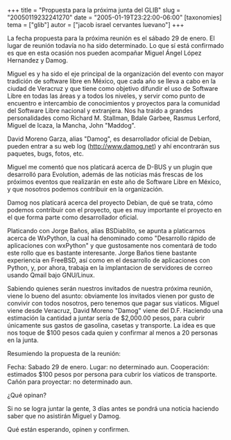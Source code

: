 +++
title = "Propuesta para la próxima junta del GLIB"
slug = "20050119232241270"
date = "2005-01-19T23:22:00-06:00"
[taxonomies]
tema = ["glib"]
autor = ["jacob israel cervantes luevano"]
+++

La fecha propuesta para la próxima reunión es el sábado 29 de enero. El
lugar de reunión todavía no ha sido determinado. Lo que sí está
confirmado es que en esta ocasión nos pueden acompañar Miguel Ángel
López Hernandez y Damog.

<!-- more -->
Miguel es y ha sido el eje principal de la organización del evento con
mayor tradición de software libre en México, que cada año se lleva a
cabo en la ciudad de Veracruz y que tiene como objetivo difundir el uso
de Software Libre en todas las áreas y a todos los niveles, y servir
como punto de encuentro e intercambio de conocimientos y proyectos para
la comunidad del Software Libre nacional y extranjera. Nos ha traído a
grandes personalidades como Richard M. Stallman, Bdale Garbee, Rasmus
Lerford, Miguel de Icaza, la Mancha, John &quot;Maddog&quot;.

David Moreno Garza, alias &quot;Damog&quot;, es desarrollador oficial de
Debian, pueden entrar a su web log (<http://www.damog.net>) y ahí
encontrarán sus paquetes, bugs, fotos, etc.

Miguel me comentó que nos platicará acerca de D-BUS y un plugin que
desarrolló para Evolution, además de las noticias más frescas de los
próximos eventos que realizarán en este año de Software Libre en México,
y que nosotros podemos contribuir en la organización.

Damog nos platicará acerca del proyecto Debian, de qué se trata, cómo
podemos contribuir con el proyecto, que es muy importante el proyecto en
el que forma parte como desarrollador oficial.

Platicando con Jorge Baños, alias BSDiablito, se apunta a platicarnos
acerca de WxPython, la cual ha denominado como &quot;Desarrollo rápido
de aplicaciones con wxPython&quot; y que gustosamente nos comentará de
todo este rollo que es bastante interesante. Jorge Baños tiene bastante
experiencia en FreeBSD, así como en el desarrollo de aplicaciones con
Python, y, por ahora, trabaja en la implantacion de servidores de correo
usando Qmail bajo GNU/Linux.

Sabiendo quienes serán nuestros invitados de nuestra próxima reunión,
viene lo bueno del asunto: obviamente los invitados vienen por gusto de
convivir con todos nosotros, pero tenemos que pagar sus viaticos. Miguel
viene desde Veracruz, David Moreno &quot;Damog&quot; viene del D.F.
Haciendo una estimación la cantidad a juntar sería de $2,000.00 pesos,
para cubrir únicamente sus gastos de gasolina, casetas y transporte. La
idea es que nos toque de $100 pesos cada quien y confirmar al menos a 20
personas en la junta.

Resumiendo la propuesta de la reunión:

Fecha: Sabado 29 de enero. Lugar: no determinado aun. Cooperación:
estimados $100 pesos por persona para cubrir los viaticos de transporte.
Cañón para proyectar: no determinado aun.

¿Qué opinan?

Si no se logra juntar la gente, 3 días antes se pondrá una noticia
haciendo saber que no asistirán Miguel y Damog.

Qué están esperando, opinen y confirmen.
